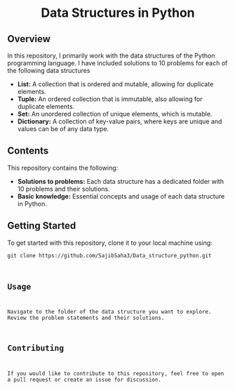 <h1 style="text-align:center">Data Structures in Python</h1>
<h2>Overview</h2>
<p>In this repository, I primarily work with the data structures of the Python programming language. I have included solutions to 10 problems for each of the following data structures</p>
<ul>
<li><strong>List:</strong> A collection that is ordered and mutable, allowing for duplicate elements.</li>
<li><strong>Tuple:</strong> An ordered collection that is immutable, also allowing for duplicate elements.</li>
<li><strong>Set:</strong> An unordered collection of unique elements, which is mutable.</li>
<li><strong>Dictionary:</strong> A collection of key-value pairs, where keys are unique and values can be of any data type.</li>
</ul>
<h2>Contents</h2>
<p>
This repository contains the following:
</p>
<ul>
<li><strong>Solutions to problems:</strong> Each data structure has a dedicated folder with 10 problems and their solutions.</li>
<li><strong>Basic knowledge:</strong> Essential concepts and usage of each data structure in Python.</li>
</ul>
<h2>Getting Started</h2>
<p>To get started with this repository, clone it to your local machine using:</p>
<pre>
<code>git clone https://github.com/SajibSaha3/Data_structure_python.git
</pre>
<h2>Usage</h2>
<p>Navigate to the folder of the data structure you want to explore. Review the problem statements and their solutions.</p>
<h2>Contributing</h2>
<p>If you would like to contribute to this repository, feel free to open a pull request or create an issue for discussion.</p>

